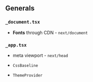 ## Generals

### `_document.tsx`

+ **Fonts** through CDN - `next/document`

### `_app.tsx`

+ meta viewport - `next/head`

+ `CssBaseline`

+ `ThemeProvider`



